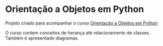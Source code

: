 # Orientação a Objetos em Python

Projeto criado para acompanhar o curso  [Orientação a Objetos em Python](https://www.youtube.com/playlist?list=PLAgbpJQADBGLo24x_xBwGtTDO-bjwrFb_)

O curso contem conceitos de herança até relacionamento de classes. Também é apresentado diagramas.

